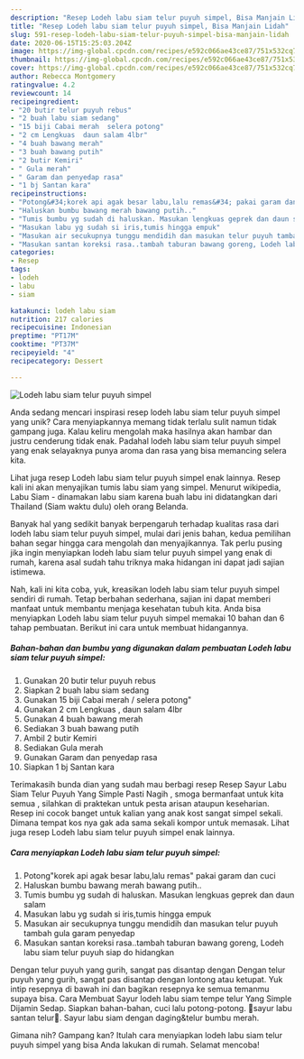 ```yaml
---
description: "Resep Lodeh labu siam telur puyuh simpel, Bisa Manjain Lidah"
title: "Resep Lodeh labu siam telur puyuh simpel, Bisa Manjain Lidah"
slug: 591-resep-lodeh-labu-siam-telur-puyuh-simpel-bisa-manjain-lidah
date: 2020-06-15T15:25:03.204Z
image: https://img-global.cpcdn.com/recipes/e592c066ae43ce87/751x532cq70/lodeh-labu-siam-telur-puyuh-simpel-foto-resep-utama.jpg
thumbnail: https://img-global.cpcdn.com/recipes/e592c066ae43ce87/751x532cq70/lodeh-labu-siam-telur-puyuh-simpel-foto-resep-utama.jpg
cover: https://img-global.cpcdn.com/recipes/e592c066ae43ce87/751x532cq70/lodeh-labu-siam-telur-puyuh-simpel-foto-resep-utama.jpg
author: Rebecca Montgomery
ratingvalue: 4.2
reviewcount: 14
recipeingredient:
- "20 butir telur puyuh rebus"
- "2 buah labu siam sedang"
- "15 biji Cabai merah  selera potong"
- "2 cm Lengkuas  daun salam 4lbr"
- "4 buah bawang merah"
- "3 buah bawang putih"
- "2 butir Kemiri"
- " Gula merah"
- " Garam dan penyedap rasa"
- "1 bj Santan kara"
recipeinstructions:
- "Potong&#34;korek api agak besar labu,lalu remas&#34; pakai garam dan cuci"
- "Haluskan bumbu bawang merah bawang putih.."
- "Tumis bumbu yg sudah di haluskan. Masukan lengkuas geprek dan daun salam"
- "Masukan labu yg sudah si iris,tumis hingga empuk"
- "Masukan air secukupnya tunggu mendidih dan masukan telur puyuh tambah gula garam penyedap"
- "Masukan santan koreksi rasa..tambah taburan bawang goreng, Lodeh labu siam telur puyuh siap do hidangkan"
categories:
- Resep
tags:
- lodeh
- labu
- siam

katakunci: lodeh labu siam 
nutrition: 217 calories
recipecuisine: Indonesian
preptime: "PT17M"
cooktime: "PT37M"
recipeyield: "4"
recipecategory: Dessert

---
```



![Lodeh labu siam telur puyuh simpel](https://img-global.cpcdn.com/recipes/e592c066ae43ce87/751x532cq70/lodeh-labu-siam-telur-puyuh-simpel-foto-resep-utama.jpg)

Anda sedang mencari inspirasi resep lodeh labu siam telur puyuh simpel yang unik? Cara menyiapkannya memang tidak terlalu sulit namun tidak gampang juga. Kalau keliru mengolah maka hasilnya akan hambar dan justru cenderung tidak enak. Padahal lodeh labu siam telur puyuh simpel yang enak selayaknya punya aroma dan rasa yang bisa memancing selera kita.

Lihat juga resep Lodeh labu siam telur puyuh simpel enak lainnya. Resep kali ini akan menyajikan tumis labu siam yang simpel. Menurut wikipedia, Labu Siam - dinamakan labu siam karena buah labu ini didatangkan dari Thailand (Siam waktu dulu) oleh orang Belanda.

Banyak hal yang sedikit banyak berpengaruh terhadap kualitas rasa dari lodeh labu siam telur puyuh simpel, mulai dari jenis bahan, kedua pemilihan bahan segar hingga cara mengolah dan menyajikannya. Tak perlu pusing jika ingin menyiapkan lodeh labu siam telur puyuh simpel yang enak di rumah, karena asal sudah tahu triknya maka hidangan ini dapat jadi sajian istimewa.


Nah, kali ini kita coba, yuk, kreasikan lodeh labu siam telur puyuh simpel sendiri di rumah. Tetap berbahan sederhana, sajian ini dapat memberi manfaat untuk membantu menjaga kesehatan tubuh kita. Anda bisa menyiapkan Lodeh labu siam telur puyuh simpel memakai 10 bahan dan 6 tahap pembuatan. Berikut ini cara untuk membuat hidangannya.

<!--inarticleads1-->

##### Bahan-bahan dan bumbu yang digunakan dalam pembuatan Lodeh labu siam telur puyuh simpel:

1. Gunakan 20 butir telur puyuh rebus
1. Siapkan 2 buah labu siam sedang
1. Gunakan 15 biji Cabai merah / selera potong&#34;
1. Gunakan 2 cm Lengkuas , daun salam 4lbr
1. Gunakan 4 buah bawang merah
1. Sediakan 3 buah bawang putih
1. Ambil 2 butir Kemiri
1. Sediakan  Gula merah
1. Gunakan  Garam dan penyedap rasa
1. Siapkan 1 bj Santan kara


Terimakasih bunda dian yang sudah mau berbagi resep Resep Sayur Labu Siam Telur Puyuh Yang Simple Pasti Nagih , smoga bermanfaat untuk kita semua , silahkan di praktekan untuk pesta arisan ataupun keseharian. Resep ini cocok banget untuk kalian yang anak kost sangat simpel sekali. Dimana tempat kos nya gak ada sama sekali kompor untuk memasak. Lihat juga resep Lodeh labu siam telur puyuh simpel enak lainnya. 

<!--inarticleads2-->

##### Cara menyiapkan Lodeh labu siam telur puyuh simpel:

1. Potong&#34;korek api agak besar labu,lalu remas&#34; pakai garam dan cuci
1. Haluskan bumbu bawang merah bawang putih..
1. Tumis bumbu yg sudah di haluskan. Masukan lengkuas geprek dan daun salam
1. Masukan labu yg sudah si iris,tumis hingga empuk
1. Masukan air secukupnya tunggu mendidih dan masukan telur puyuh tambah gula garam penyedap
1. Masukan santan koreksi rasa..tambah taburan bawang goreng, Lodeh labu siam telur puyuh siap do hidangkan


Dengan telur puyuh yang gurih, sangat pas disantap dengan Dengan telur puyuh yang gurih, sangat pas disantap dengan lontong atau ketupat. Yuk intip resepnya di bawah ini dan bagikan resepnya ke semua temanmu supaya bisa. Cara Membuat Sayur lodeh labu siam tempe telur Yang Simple Dijamin Sedap. Siapkan bahan-bahan, cuci lalu potong-potong. 💜sayur labu santan telur💜. Sayur labu siam dengan daging&amp;telur bumbu merah. 

Gimana nih? Gampang kan? Itulah cara menyiapkan lodeh labu siam telur puyuh simpel yang bisa Anda lakukan di rumah. Selamat mencoba!
